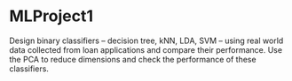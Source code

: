 # MLProject1
Design binary classifiers – decision tree, kNN, LDA, SVM – using real world data collected from loan applications and compare their performance. Use the PCA to reduce dimensions and check the performance of these classifiers.
